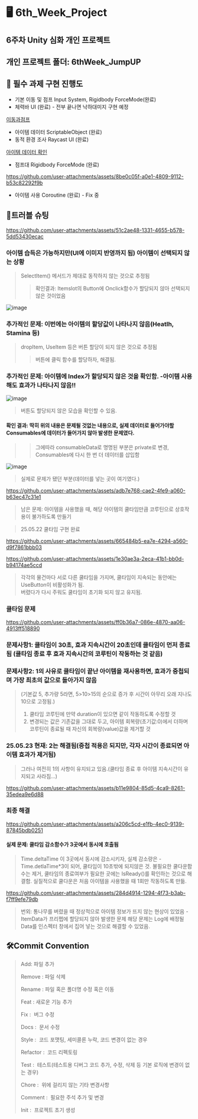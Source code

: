 # 🖥️ 6th_Week_Project
## 6주차 Unity 심화 개인 프로젝트
## 개인 프로젝트 폴더: 6thWeek_JumpUP


## 📖 필수 과제 구현 진행도

- 기본 이동 및 점프 Input System, Rigidbody ForceMode(완료)
- 체력바 UI (완료) - 전부 끝나면 낙하대미지 구현 예정
  
[이동과점프](https://github.com/user-attachments/assets/ff9a429d-3ab6-435f-aee3-9e558145761b)

- 아이템 데이터 ScriptableObject (완료)
- 동적 환경 조사 Raycast UI (완료)

[아이템 데이터 확인](https://github.com/user-attachments/assets/af4f1f31-5e82-4bf6-a0b2-7d566c068cca)


  
- 점프대 Rigidbody ForceMode (완료)


https://github.com/user-attachments/assets/8be0c05f-a0e1-4809-9112-b53c82292f9b



- 아이템 사용 Coroutine (완료) - Fix 중

## 🤯트러블 슈팅
https://github.com/user-attachments/assets/51c2ae48-1331-4655-b578-5dd53430ecac

### 아이템 습득은 가능하지만(UI에 이미지 반영까지 됨) 아이템이 선택되지 않는 상황   
> SelectItem() 메서드가 제대로 동작하지 않는 것으로 추정됨   
> >확인결과: Itemslot의 Button에 Onclick함수가 할당되지 않아 선택되지 않은 것이었음

![image](https://github.com/user-attachments/assets/d63fa0a9-a1f7-4c55-a27c-2b8bed8bfe26)

### 추가적인 문제: 이번에는 아이템의 할당값이 나타나지 않음(Heatlh, Stamina 등)   
>  dropItem, UseItem 등은 버튼 할당이 되지 않은 것으로 추정됨   
> > 버튼에 클릭 함수를 할당하자, 해결됨.

   
### 추가적인 문제: 아이템에 Index가 할당되지 않은 것을 확인함. -아이템 사용해도 효과가 나타나지 않음!!  
![image](https://github.com/user-attachments/assets/25f6697a-f3d9-4ee4-9af6-83e3d6a2acae)
>
> 버튼도 할당되지 않은 모습을 확인할 수 있음.   
#### 확인 결과: 딱히 위의 내용은 문제될 것없는 내용으로, 실제 데이터로 들어가야할 Consumables에 데이터가 들어가지 않아 발생한 문제였다.   
> >그에따라 consumableData로 명명된 부분은 private로 변경, Consumables에 다시 한 번 더 데이터를 삽입함   

![image](https://github.com/user-attachments/assets/7af410ea-c505-47f6-98fb-13a6188812c1)   
> 실제로 문제가 됐던 부분(데이터를 넣는 곳이 여기였다.)   

https://github.com/user-attachments/assets/adb7e768-cae2-4fe9-a060-b63ec47c31e1
> 남은 문제: 아이템을 사용했을 때, 해당 아이템의 쿨타임만큼 코루틴으로 상호작용이 불가하도록 만들기

> 25.05.22 쿨타임 구현 완료
> 

https://github.com/user-attachments/assets/665484b5-ea7e-4294-a560-d9f7861bbb03

https://github.com/user-attachments/assets/1e30ae3a-2eca-41b1-bb0d-b94174ae5ccd

> 각각의 물건마다 서로 다른 쿨타임을 가지며, 쿨타임이 지속되는 동안에는 UseButton이 비활성화가 됨.   
> 버렸다가 다시 주워도 쿨타임이 초기화 되지 않고 유지됨.
>

### 쿨타임 문제


https://github.com/user-attachments/assets/ff0b36a7-086e-4870-aa06-4913ff518890

### 문제사항1: 쿨타임이 30초, 효과 지속시간이 20초인데 쿨타임이 먼저 종료됨 (쿨타임 종료 후 효과 지속시간의 코루틴이 작동하는 것 같음)   
### 문제사항2: 1의 사유로 쿨타임이 끝난 아이템을 재사용하면, 효과가 중첩되며 가장 최초의 값으로 돌아가지 않음
> (기본값 5, 추가량 5라면, 5>10>15의 순으로 증가 후 시간이 아무리 오래 지나도 10으로 고정됨.)
> 1. 쿨타임 코루틴에 만약 duration이 있으면 같이 작동하도록 수정할 것
> 2. 변경되는 값은 기존값을 그대로 두고, 아이템 회복량(초기값:0)에서 더하며 코루틴이 종료될 때 자신의 회복량(value)값을 제거할 것


### 25.05.23 현재: 2는 해결됨(중첩 적용은 되지만, 각자 시간이 종료되면 아이템 효과가 제거됨)   
> 그러나 여전히 1의 사항이 유지되고 있음.(쿨타임 종료 후 아이템 지속시간이 유지되고 사라짐...)
> 
https://github.com/user-attachments/assets/b11e9804-85d5-4ca9-8261-35edea9e6d88

### 최종 해결


https://github.com/user-attachments/assets/a206c5cd-e1fb-4ec0-9139-87845bdb0251

#### 실제 문제: 쿨타임 감소함수가 3곳에서 동시에 호출됨
> Time.deltaTime 이 3곳에서 동시에 감소시키자, 실제 감소량은 -Time.detlaTime*3이 되어, 쿨타임이 10초밖에 되지않은 것.
> 불필요한 쿨다운함수는 제거, 쿨타임의 종료여부가 필요한 곳에는 IsReady()를 확인하는 것으로 해결함.
> 실질적으로 쿨다운은 처음 아이템을 사용했을 때 1회만 작동하도록 만듦.





https://github.com/user-attachments/assets/284d4914-1294-4f73-b3ab-f7ff9efe79db


> 번외:
> 통나무를 버렸을 때 정상적으로 아이템 정보가 뜨지 않는 현상이 있었음 - ItemData가 프리펩에 할당되지 않아 발생한 문제
> 해당 문제는 Log에 배정될 Data를 인스펙터 창에서 집어 넣는 것으로 해결할 수 있었음.




## 🛠️Commit Convention
> Add:
파일 추가
> 
> Remove :
파일 삭제
> 
> Rename :
파일 혹은 폴더명 수정 혹은 이동
> 
> Feat :
새로운 기능 추가
> 
> Fix : 
버그 수정
> 
> Docs : 
문서 수정
> 
> Style : 
코드 포맷팅, 세미콜론 누락, 코드 변경이 없는 경우
> 
> Refactor : 
코드 리펙토링
> 
> Test : 
테스트(테스트용 디버그 코드 추가, 수정, 삭제 등 기본 로직에 변경이 없는 경우)
> 
> Chore : 
위에 걸리지 않는 기타 변경사항   
> 
> Comment : 
필요한 주석 추가 및 변경   
> 
> Init : 
프로젝트 초기 생성


